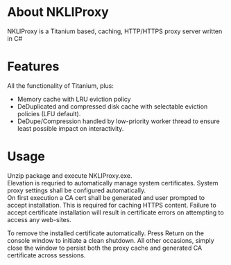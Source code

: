 # About NKLIProxy
NKLIProxy is a Titanium based, caching, HTTP/HTTPS proxy server written in C#


# Features

All the functionality of Titanium, plus:

* Memory cache with LRU eviction policy
* DeDuplicated and compressed disk cache with selectable eviction policies (LFU default).
* DeDupe/Compression handled by low-priority worker thread to ensure least possible impact on interactivity.

# Usage

Unzip package and execute NKLIProxy.exe.  
Elevation is requried to automatically manage system certificates. System proxy settings shall be configured automatically.  
On first execution a CA cert shall be generated and user prompted to accept installation. This is required for caching HTTPS content. Failure to accept certificate installation will result in certificate errors on attempting to access any web-sites.  

To remove the installed certificate automatically. Press Return on the console window to initiate a clean shutdown. All other occasions, simply close the window to persist both the proxy cache and generated CA certificate across sessions.  

